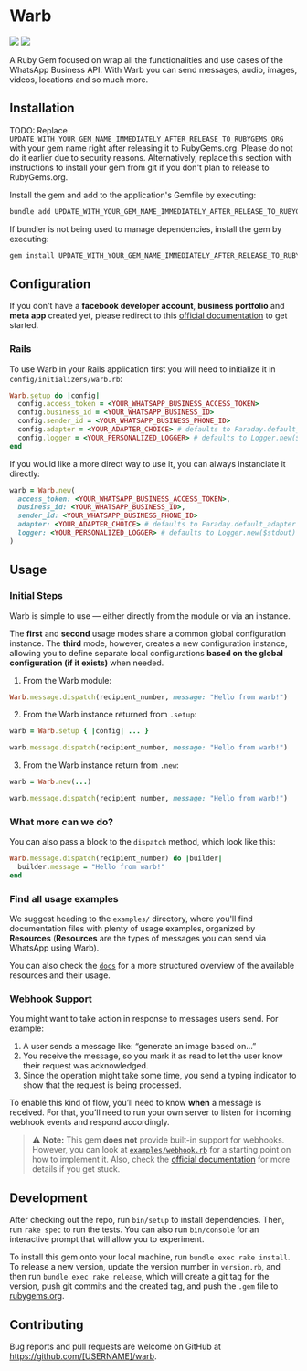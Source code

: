 # Warb

<p>
  <img src="https://img.shields.io/badge/em_desenvolvimento-lightgreen?label=status"/>
  <img src="https://img.shields.io/badge/0.0.0-lightgreen?label=version"/>
</p>

A Ruby Gem focused on wrap all the functionalities and use cases of the WhatsApp Business API. With Warb you can send messages, audio, images, videos, locations and so much more.

## Installation

TODO: Replace `UPDATE_WITH_YOUR_GEM_NAME_IMMEDIATELY_AFTER_RELEASE_TO_RUBYGEMS_ORG` with your gem name right after releasing it to RubyGems.org. Please do not do it earlier due to security reasons. Alternatively, replace this section with instructions to install your gem from git if you don't plan to release to RubyGems.org.

Install the gem and add to the application's Gemfile by executing:

```bash
bundle add UPDATE_WITH_YOUR_GEM_NAME_IMMEDIATELY_AFTER_RELEASE_TO_RUBYGEMS_ORG
```

If bundler is not being used to manage dependencies, install the gem by executing:

```bash
gem install UPDATE_WITH_YOUR_GEM_NAME_IMMEDIATELY_AFTER_RELEASE_TO_RUBYGEMS_ORG
```

## Configuration

If you don't have a **facebook developer account**, **business portfolio** and **meta app** created yet, please redirect to this [official documentation](https://developers.facebook.com/docs/whatsapp/cloud-api/get-started) to get started.

### Rails

To use Warb in your Rails application first you will need to initialize it in `config/initializers/warb.rb`:

```ruby
Warb.setup do |config|
  config.access_token = <YOUR_WHATSAPP_BUSINESS_ACCESS_TOKEN>
  config.business_id = <YOUR_WHATSAPP_BUSINESS_ID>
  config.sender_id = <YOUR_WHATSAPP_BUSINESS_PHONE_ID>
  config.adapter = <YOUR_ADAPTER_CHOICE> # defaults to Faraday.default_adapter (which is "":net_http" at the moment)
  config.logger = <YOUR_PERSONALIZED_LOGGER> # defaults to Logger.new($stdout)
end
```

If you would like a more direct way to use it, you can always instanciate it directly:

```ruby
warb = Warb.new(
  access_token: <YOUR_WHATSAPP_BUSINESS_ACCESS_TOKEN>,
  business_id: <YOUR_WHATSAPP_BUSINESS_ID>,
  sender_id: <YOUR_WHATSAPP_BUSINESS_PHONE_ID>
  adapter: <YOUR_ADAPTER_CHOICE> # defaults to Faraday.default_adapter (which is "":net_http" at the moment)
  logger: <YOUR_PERSONALIZED_LOGGER> # defaults to Logger.new($stdout)
)
```

## Usage

### Initial Steps

Warb is simple to use — either directly from the module or via an instance.

The **first** and **second** usage modes share a common global configuration instance. The **third** mode, however, creates a new configuration instance, allowing you to define separate local configurations **based on the global configuration (if it exists)** when needed.

1. From the Warb module:
```ruby
Warb.message.dispatch(recipient_number, message: "Hello from warb!")
```

2. From the Warb instance returned from `.setup`:
```ruby
warb = Warb.setup { |config| ... }

warb.message.dispatch(recipient_number, message: "Hello from warb!")
```

3. From the Warb instance return from `.new`:
```ruby
warb = Warb.new(...)

warb.message.dispatch(recipient_number, message: "Hello from warb!")
```

### What more can we do?

You can also pass a block to the `dispatch` method, which look like this:

```ruby
Warb.message.dispatch(recipient_number) do |builder|
  builder.message = "Hello from warb!"
end
```

### Find all usage examples

We suggest heading to the `examples/` directory, where you'll find documentation files with plenty of usage examples, organized by **Resources** (**Resources** are the types of messages you can send via WhatsApp using Warb).

You can also check the [`docs`](docs/index.md) for a more structured overview of the available resources and their usage.

### Webhook Support

You might want to take action in response to messages users send. For example:

1. A user sends a message like: “generate an image based on...”
2. You receive the message, so you mark it as read to let the user know their request was acknowledged.
3. Since the operation might take some time, you send a typing indicator to show that the request is being processed.

To enable this kind of flow, you’ll need to know **when** a message is received. For that, you’ll need to run your own server to listen for incoming webhook events and respond accordingly.

> ⚠️ **Note:** This gem **does not** provide built-in support for webhooks.
> However, you can look at [`examples/webhook.rb`](examples/webhook.rb) for a starting point on how to implement it. Also, check the [official documentation](https://developers.facebook.com/docs/whatsapp/cloud-api/webhooks/payload-examples) for more details if you get stuck.

## Development

After checking out the repo, run `bin/setup` to install dependencies. Then, run `rake spec` to run the tests. You can also run `bin/console` for an interactive prompt that will allow you to experiment.

To install this gem onto your local machine, run `bundle exec rake install`. To release a new version, update the version number in `version.rb`, and then run `bundle exec rake release`, which will create a git tag for the version, push git commits and the created tag, and push the `.gem` file to [rubygems.org](https://rubygems.org).

## Contributing

Bug reports and pull requests are welcome on GitHub at https://github.com/[USERNAME]/warb.
